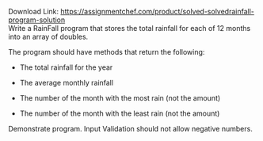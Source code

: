 Download Link: https://assignmentchef.com/product/solved-solvedrainfall-program-solution
<br>
Write a RainFall program that stores the total rainfall for each of 12 months into an array of doubles.

The program should have methods that return the following:

* The total rainfall for the year

* The average monthly rainfall

* The number of the month with the most rain (not the amount)

* The number of the month with the least rain (not the amount)

Demonstrate program. Input Validation should not allow negative numbers.